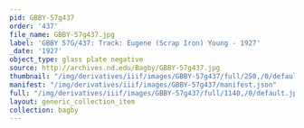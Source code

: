 ```yaml
---
pid: GBBY-57g437
order: '437'
file_name: GBBY-57g437.jpg
label: 'GBBY 57G/437: Track: Eugene (Scrap Iron) Young - 1927'
_date: '1927'
object_type: glass plate negative
source: http://archives.nd.edu/Bagby/GBBY-57g437.jpg
thumbnail: "/img/derivatives/iiif/images/GBBY-57g437/full/250,/0/default.jpg"
manifest: "/img/derivatives/iiif/images/GBBY-57g437/manifest.json"
full: "/img/derivatives/iiif/images/GBBY-57g437/full/1140,/0/default.jpg"
layout: generic_collection_item
collection: bagby
---
```


